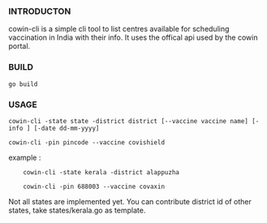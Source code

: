 ### INTRODUCTON
cowin-cli is a simple cli tool to list centres available for scheduling vaccination  in India with their info. It uses the offical  api used by the cowin portal.

### BUILD

    go build

### USAGE

    cowin-cli -state state -district district [--vaccine vaccine name] [-info ] [-date dd-mm-yyyy]

    cowin-cli -pin pincode --vaccine covishield


example :
        
        cowin-cli -state kerala -district alappuzha 

        cowin-cli -pin 688003 --vaccine covaxin

Not all states are implemented yet.
You can contribute district id of other states, take states/kerala.go as template.


